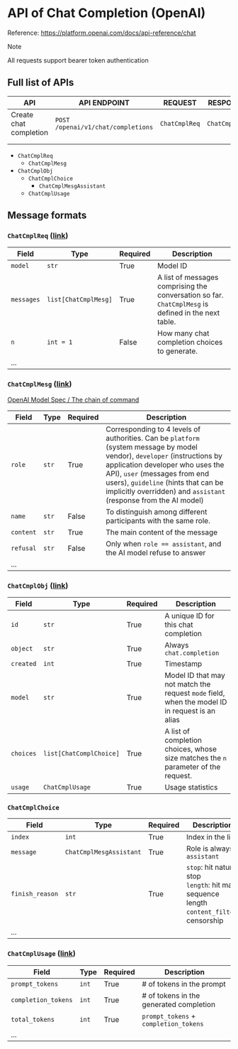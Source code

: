 # API of Chat Completion (OpenAI)

Reference: https://platform.openai.com/docs/api-reference/chat

> [!NOTE]
>
> All requests support bearer token authentication

## Full list of APIs

| API                    | API ENDPOINT                       | REQUEST       | RESPONSE      | PRIORITY |
| ---------------------- | ---------------------------------- | ------------- | ------------- | -------- |
| Create chat completion | `POST /openai/v1/chat/completions` | `ChatCmplReq` | `ChatCmplObj` | High     |
|                        |                                    |               |               |          |
|                        |                                    |               |               |          |



- `ChatCmplReq`
  - `ChatCmplMesg`
- `ChatCmplObj`
  - `ChatCmplChoice`
    - `ChatCmplMesgAssistant`
  - `ChatCmplUsage`



## Message formats

### `ChatCmplReq` ([link](https://platform.openai.com/docs/api-reference/chat/create))

| Field      | Type           | Required | Description                                                  |
| ---------- | -------------- | -------- | ------------------------------------------------------------ |
| `model`    | `str`          | True     | Model ID                                                     |
| `messages` | `list[ChatCmplMesg]` | True     | A list of messages comprising the conversation so far. `ChatCmplMesg` is defined in the next table. |
| `n`        | `int = 1`      | False    | How many chat completion choices to generate.                |
| ...        |                |          |                                                              |



### `ChatCmplMesg` ([link](https://platform.openai.com/docs/api-reference/chat/create#chat-create-messages))

[OpenAI Model Spec / The chain of command](https://model-spec.openai.com/2025-02-12.html#chain_of_command)

| Field     | Type  | Required | Description                                                  |
| --------- | ----- | -------- | ------------------------------------------------------------ |
| `role`    | `str` | True     | Corresponding to 4 levels of authorities. Can be `platform` (system message by model vendor), `developer` (instructions by application developer who uses the API), `user` (messages from end users), `guideline` (hints that can be implicitly overridden) and `assistant ` (response from the AI model) |
| `name`    | `str` | False    | To distinguish among different participants with the same role. |
| `content` | `str` | True     | The main content of the message                              |
| `refusal` | `str` | False    | Only when `role == assistant`, and the AI model refuse to answer |
| ...       |       |          |                                                              |



### `ChatCmplObj` ([link](https://platform.openai.com/docs/api-reference/chat/object))

| Field     | Type           | Required | Description                                                  |
| --------- | -------------- | -------- | ------------------------------------------------------------ |
| `id`      | `str`          | True     | A unique ID for this chat completion                         |
| `object`  | `str`          | True     | Always `chat.completion`                                     |
| `created` | `int`          | True     | Timestamp                                                    |
| `model`   | `str`          | True     | Model ID that may not match the request `mode` field, when the model ID in request is an alias |
| `choices` | `list[ChatComplChoice]` | True     | A list of completion choices, whose size matches the `n` parameter of the request. |
| `usage`   | `ChatCmplUsage`       | True     | Usage statistics                                             |



### `ChatCmplChoice` 

| Field           | Type     | Required | Description                                                  |
| --------------- | -------- | -------- | ------------------------------------------------------------ |
| `index`         | `int`    | True     | Index in the list                                            |
| `message`       | `ChatCmplMesgAssistant` | True     | Role is always `assistant`                                   |
| `finish_reason` | `str`    | True     | `stop`: hit natural stop<br />`length`: hit max sequence length<br />`content_filter`: censorship |
| ...             |          |          |                                                              |



### `ChatCmplUsage`  ([link](https://platform.openai.com/docs/api-reference/chat/object#chat/object-usage))

| Field               | Type  | Required | Description                             |
| ------------------- | ----- | -------- | --------------------------------------- |
| `prompt_tokens`     | `int` | True     | # of tokens in the prompt               |
| `completion_tokens` | `int` | True     | # of tokens in the generated completion |
| `total_tokens`      | `int` | True     | `prompt_tokens` + `completion_tokens`   |
| ...                 |       |          |                                         |